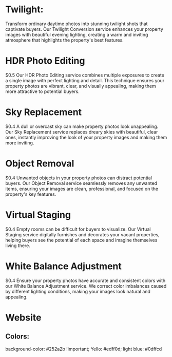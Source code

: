 # Twilight:
Transform ordinary daytime photos into stunning twilight shots that captivate buyers. Our Twilight Conversion service enhances your property images with beautiful evening lighting, creating a warm and inviting atmosphere that highlights the property's best features.

# HDR Photo Editing
$0.5
Our HDR Photo Editing service combines multiple exposures to create a single image with perfect lighting and detail. This technique ensures your property photos are vibrant, clear, and visually appealing, making them more attractive to potential buyers.

# Sky Replacement
$0.4
A dull or overcast sky can make property photos look unappealing. Our Sky Replacement service replaces dreary skies with beautiful, clear ones, instantly improving the look of your property images and making them more inviting.


# Object Removal
$0.4
Unwanted objects in your property photos can distract potential buyers. Our Object Removal service seamlessly removes any unwanted items, ensuring your images are clean, professional, and focused on the property's key features.

# Virtual Staging
$0.4
Empty rooms can be difficult for buyers to visualize. Our Virtual Staging service digitally furnishes and decorates your vacant properties, helping buyers see the potential of each space and imagine themselves living there.


# White Balance Adjustment
$0.4
Ensure your property photos have accurate and consistent colors with our White Balance Adjustment service. We correct color imbalances caused by different lighting conditions, making your images look natural and appealing.

# Website
## Colors:
background-color: #252a2b !important; Yello: #edff0d;   light blue: #0dffcd